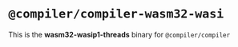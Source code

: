 # `@compiler/compiler-wasm32-wasi`

This is the **wasm32-wasip1-threads** binary for `@compiler/compiler`
